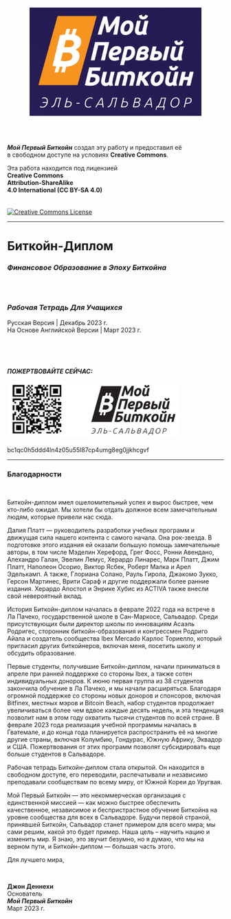 <div><p align="center"><a rel="Website" href="https://miprimerbitcoin.io/en/"><img alt="Main website" width="400" style="border-width:0" src="Images/Cover-and-Acknowledgments/Main-Logo-v1.png"/></a></div>
<br/>
<br/>



**_Мой Первый Биткойн_** создал эту работу и предоставил её    
в свободном доступе на условиях **Creative Commons**.    

Эта работа находится под лицензией     
**Creative Commons**     
**Attribution-ShareAlike**    
**4.0 International (CC BY-SA 4.0)**    
<br/>
<br/>
<a rel="license" href="https://creativecommons.org/licenses/by-sa/4.0"><img alt="Creative Commons License" width="140" style="border-width:0" src="https://mirrors.creativecommons.org/presskit/buttons/88x31/png/by-sa.png" /></a><br />



__________________________________________________________________________________________________________    
    
# Биткойн-Диплом    
    
### _Финансовое Образование в Эпоху Биткойна_    

<br/>
<br/>

### ***Рабочая Тетрадь Для Учащихся***    
Русская Версия | Декабрь 2023 г.    
На Основе Английской Версии | Март 2023 г.    

<br/>
<br/>
<br/>

***ПОЖЕРТВОВАЙТЕ СЕЙЧАС:***    
<div><a rel="Donation" href="https://miprimerbitcoin.io/en/donate/"><img alt="Donation website" width="400" style="border-width:0" src="Images/Cover-and-Acknowledgments/Main-Logo-with-QR-Code-v1.png"/></a></div>
<br/>
bc1qc0h5ddd4ln4z05u55l87cp4umg8eg0jjkhcgvf        
      
__________________________________________________________________________________________________________              
           
### Благодарности    

<br/>    
    
Биткойн-диплом имел ошеломительный успех и вырос быстрее, чем кто-либо ожидал. Мы хотели бы отдать должное всем замечательным людям, которые привели нас сюда.    

Далия Платт — руководитель разработки учебных программ и движущая сила нашего контента с самого начала. Она рок-звезда. В подготовке этого издания ей оказали большую помощь замечательные авторы, в том числе Мэделин Херефорд, Грег Фосс, Ронни Авендано, Алехандро Галан, Эвелин Лемус, Херардо Линарес, Марк Платт, Джим Платт, Наполеон Осорио, Виктор Ясбек, Роберт Малка и Арел Эделькамп. А также, Глориана Солано, Рауль Гирола, Джакомо Зукко, Герсон Мартинес, Врити Сараф и другие поддержали более ранние издания. Херардо Апостол и Энрике Хубис из ACTIVA также внесли свой невероятный вклад.    

История Биткойн-диплом началась в феврале 2022 года на встрече в Ла Пачеко, государственной школе в Сан-Маркосе, Сальвадор. Среди присутствующих были директор школы по инновациям Асаэль Родригес, сторонник биткойн-образования и конгрессмен Родриго Айала и создатель сообщества Ibex Mercado Карлос Ториелло, который пригласил других биткойнеров, включая меня, посетить школу и обсудить образование.    

Первые студенты, получившие Биткойн-диплом, начали приниматься в апреле при ранней поддержке со стороны Ibex, а также сотен индивидуальных доноров. К июню первая группа из 38 студентов закончила обучение в Ла Пачеко, и мы начали расширяться. Благодаря огромной поддержке со стороны новых доноров и спонсоров, включая Bitfinex, местных мэров и Bitcoin Beach, набор студентов продолжает увеличиваться более чем вдвое каждые десять недель, и эта тенденция позволит нам в этом году охватить тысячи студентов по всей стране. В феврале 2023 года реализация учебной программы началась в Гватемале, и до конца года планируется распространить её на многие другие страны, включая Колумбию, Гондурас, Южную Африку, Эквадор и США. Пожертвования от этих программ позволят субсидировать еще больше студентов в Сальвадоре.    

Рабочая тетрадь Биткойн-диплом стала открытой. Он находится в свободном доступе, его переводили, распечатывали и независимо преподавали сообществам по всему миру, от Южной Кореи до Уругвая.    

Мой Первый Биткойн — это некоммерческая организация с единственной миссией — как можно быстрее обеспечить качественное, независимое и беспристрастное обучение Биткойна на уровне сообщества для всех в Сальвадоре. Будучи первой страной, принявшей Биткойн, Сальвадор станет примером для всего мира; мы сами решим, какой это будет пример. Наша цель – научить нацию и изменить мир. Я знаю, это звучит безумно, но я думаю, что мы на верном пути, и Биткойн-диплом — большая часть этого.    

Для лучшего мира,    

<br/>

**Джон Деннехи**    
Основатель    
**_Мой Первый Биткойн_**    
Mарт 2023 г.    
